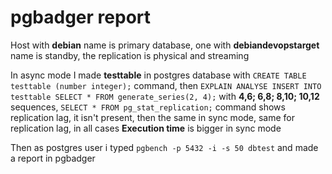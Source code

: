# pgbadger report<br />

Host with **debian** name is primary database, one with **debiandevopstarget** name is standby, the replication is physical and streaming<br />

In async mode I made **testtable** in postgres database with `CREATE TABLE testtable (number integer);` command, then `EXPLAIN ANALYSE INSERT INTO testtable SELECT * FROM generate_series(2, 4);` with **4,6; 6,8; 8,10; 10,12** sequences, `SELECT * FROM pg_stat_replication;` command shows replication lag, it isn't present, then the same in sync mode, same for replication lag, in all cases **Execution time** is bigger in sync mode<br />

Then as postgres user i typed `pgbench -p 5432 -i -s 50 dbtest` and made a report in pgbadger

